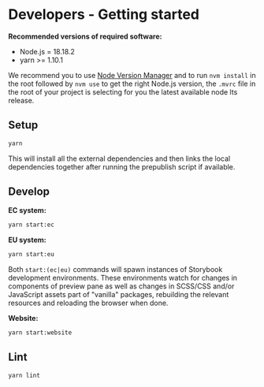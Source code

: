 # Developers - Getting started

**Recommended versions of required software:**

- Node.js = 18.18.2
- yarn >= 1.10.1

We recommend you to use [Node Version Manager](https://github.com/creationix/nvm) and to run `nvm install` in the root followed by `nvm use` to get the right Node.js version, the `.mvrc` file in the root of your project is selecting for you the latest available node lts release.

## Setup

```bash
yarn
```

This will install all the external dependencies and then links the local dependencies together after running the prepublish script if available.

## Develop

**EC system:**

```bash
yarn start:ec
```

**EU system:**

```bash
yarn start:eu
```

Both `start:(ec|eu)` commands will spawn instances of Storybook development environments. These environments watch for changes in components of preview pane as well as changes in SCSS/CSS and/or JavaScript assets part of "vanilla" packages, rebuilding the relevant resources and reloading the browser when done.

**Website:**

```bash
yarn start:website
```

## Lint

```bash
yarn lint
```
